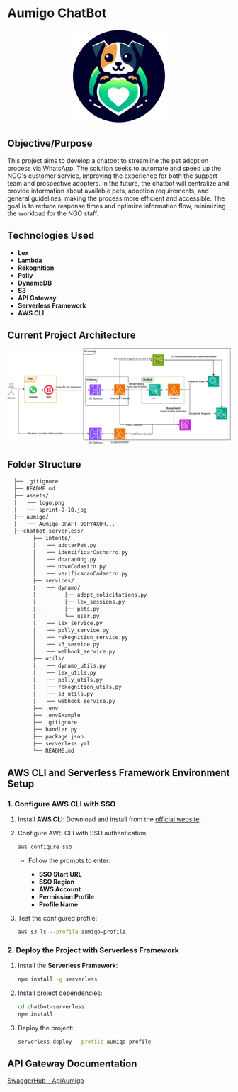 # Aumigo ChatBot

<p align="center">
  <img src="assets/logo.png" />
</p>

## Objective/Purpose

This project aims to develop a chatbot to streamline the pet adoption process via WhatsApp. The solution seeks to automate and speed up the NGO's customer service, improving the experience for both the support team and prospective adopters. In the future, the chatbot will centralize and provide information about available pets, adoption requirements, and general guidelines, making the process more efficient and accessible. The goal is to reduce response times and optimize information flow, minimizing the workload for the NGO staff.

## Technologies Used

* **Lex**
* **Lambda**
* **Rekognition**
* **Polly**
* **DynamoDB**
* **S3**
* **API Gateway**
* **Serverless Framework**
* **AWS CLI**

## Current Project Architecture

![Project Architecture Image](assets/ArquiteturaAtual.png)

## Folder Structure

```
  ├── .gitignore
  ├── README.md
  ├── assets/
  │   ├── logo.png
  │   ├── sprint-9-10.jpg
  ├── aumigo/
  │   └── Aumigo-DRAFT-90PY4XOH...
  ├──chatbot-serverless/
        ├── intents/
        │   ├── adotarPet.py
        │   ├── identificarCachorro.py
        │   ├── doacaoOng.py
        │   ├── novoCadastro.py
        │   └── verificacaoCadastro.py
        ├── services/
        │   ├── dynamo/
        │   │     ├── adopt_solicitations.py
        │   │     ├── lex_sessions.py
        │   │     ├── pets.py
        │   │     └── user.py
        │   ├── lex_service.py
        │   ├── polly_service.py
        │   ├── rekognition_service.py
        │   ├── s3_service.py
        │   └── webhook_service.py
        ├── utils/
        │   ├── dynamo_utils.py
        │   ├── lex_utils.py
        │   ├── polly_utils.py
        │   ├── rekognition_utils.py
        │   ├── s3_utils.py
        │   └── webhook_service.py
        ├── .env
        ├── .envExample
        ├── .gitignore
        ├── handler.py
        ├── package.json
        ├── serverless.yml
        └── README.md
```

## AWS CLI and Serverless Framework Environment Setup

### **1. Configure AWS CLI with SSO**

1. Install **AWS CLI**: Download and install from the [official website](https://aws.amazon.com/cli/).

2. Configure AWS CLI with SSO authentication:

   ```bash
   aws configure sso
   ```

   * Follow the prompts to enter:

     * **SSO Start URL**
     * **SSO Region**
     * **AWS Account**
     * **Permission Profile**
     * **Profile Name**

3. Test the configured profile:

   ```bash
   aws s3 ls --profile aumigo-profile
   ```

### **2. Deploy the Project with Serverless Framework**

1. Install the **Serverless Framework**:

   ```bash
   npm install -g serverless
   ```

2. Install project dependencies:

   ```bash
   cd chatbot-serverless
   npm install
   ```

3. Deploy the project:

   ```bash
   serverless deploy --profile aumigo-profile
   ```

## API Gateway Documentation

[SwaggerHub - ApiAumigo](https://app.swaggerhub.com/apis/JoaoHenriquedeOliveira/ApiAumigo/1.0.0)